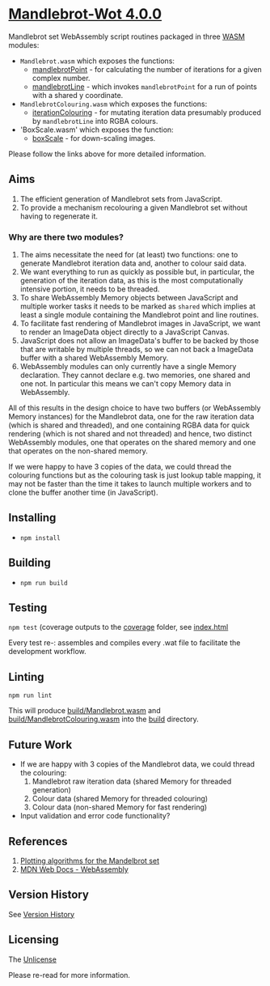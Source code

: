 # [Mandlebrot-Wot 4.0.0](https://github.com/chrisdenman/mandlebrot-wot)

Mandlebrot set WebAssembly script routines packaged in three [WASM](https://webassembly.org/) modules:

- `Mandlebrot.wasm` which exposes the functions:
    - [mandlebrotPoint](./src/Mandlebrot.wat) - for calculating the number of iterations for a given complex number.
    - [mandlebrotLine](./src/Mandlebrot.wat) - which invokes `mandlebrotPoint` for a run of points with a shared y
      coordinate.
- `MandlebrotColouring.wasm` which exposes the functions:
    - [iterationColouring](./src/MandlebrotColouring.wat) - for mutating iteration data presumably produced
      by `mandlebrotLine` into RGBA colours.
- 'BoxScale.wasm' which exposes the function:
  -  [boxScale](./src/BoxScale.wat) - for down-scaling images.

Please follow the links above for more detailed information.

## Aims

1. The efficient generation of Mandlebrot sets from JavaScript.
2. To provide a mechanism recolouring a given Mandlebrot set without having to regenerate it.

### Why are there two modules?

1. The aims necessitate the need for (at least) two functions: one to generate Mandlebrot iteration data and, another to
   colour said data.
2. We want everything to run as quickly as possible but, in particular, the generation of the iteration data, as this is
   the most computationally intensive portion, it needs to be threaded.
3. To share WebAssembly Memory objects between JavaScript and multiple worker tasks it needs to be marked as `shared`
   which implies at least a single module containing the Mandlebrot point and line routines.
4. To facilitate fast rendering of Mandlebrot images in JavaScript, we want to render an ImageData object directly to a
   JavaScript Canvas.
5. JavaScript does not allow an ImageData's buffer to be backed by those that are writable by multiple threads, so we
   can
   not back a ImageData buffer with a shared WebAssembly Memory.
6. WebAssembly modules can only currently have a single Memory declaration. They cannot declare e.g. two memories, one
   shared and one not. In particular this means we can't copy Memory data in WebAssembly.

All of this results in the design choice to have two buffers (or WebAssembly Memory instances)
for the Mandlebrot data, one for the raw iteration data (which is shared and threaded), and one containing RGBA data for
quick rendering (which is not shared and not threaded) and hence, two distinct WebAssembly modules, one that operates on
the shared memory and one that operates on the non-shared memory.

If we were happy to have 3 copies of the data, we could thread the colouring functions but as the colouring task is just
lookup table mapping, it may not be faster than the time it takes to launch multiple workers and to clone the buffer
another time (in JavaScript).

## Installing

- `npm install`

## Building

- `npm run build`

## Testing

`npm test` (coverage outputs to the [coverage](./coverage) folder, see [index.html](./coverage/lcov-report/index.html)

Every test re-: assembles and compiles every .wat file to facilitate the development workflow.

## Linting

`npm run lint`

This will produce [build/Mandlebrot.wasm](./build/Mandlebrot.wasm)
and [build/MandlebrotColouring.wasm](./build/MandlebrotColouring.wasm) into the [build](./build) directory.


## Future Work

- If we are happy with 3 copies of the Mandlebrot data, we could thread the colouring:
    1. Mandlebrot raw iteration data (shared Memory for threaded generation)
    2. Colour data (shared Memory for threaded colouring)
    3. Colour data (non-shared Memory for fast rendering)
- Input validation and error code functionality?

## References

1. [Plotting algorithms for the Mandelbrot set](https://en.wikipedia.org/wiki/Plotting_algorithms_for_the_Mandelbrot_set)
2. [MDN Web Docs - WebAssembly ](https://developer.mozilla.org/en-US/docs/WebAssembly)

## Version History

See [Version History](./VERSIONS.md)

## Licensing

The [Unlicense](https://unlicense.org/)

Please re-read for more information.